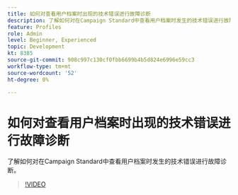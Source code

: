 ```yaml
---
title: 如何对查看用户档案时出现的技术错误进行故障诊断
description: 了解如何对在Campaign Standard中查看用户档案时发生的技术错误进行故障诊断。
feature: Profiles
role: Admin
level: Beginner, Experienced
topic: Development
kt: 8385
source-git-commit: 908c997c130cf0fbb6699b4b5d824e6996e59cc3
workflow-type: tm+mt
source-wordcount: '52'
ht-degree: 0%

---
```



# 如何对查看用户档案时出现的技术错误进行故障诊断

了解如何对在Campaign Standard中查看用户档案时发生的技术错误进行故障诊断。

>[!VIDEO](https://video.tv.adobe.com/v/335890?quality=12)
